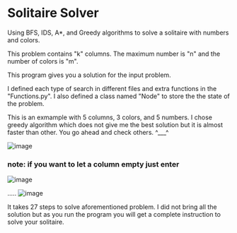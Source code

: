 # Solitaire Solver
Using BFS, IDS, A*, and Greedy algorithms to solve a solitaire with numbers and colors.

This problem contains "k" columns. The maximum number is "n" and the number of colors is "m".

This program gives you a solution for the input problem.

I defined each type of search in different files and extra functions in the "Functions.py". I also defined a class named "Node" to store the the state of the problem.

This is an exmample with 5 columns, 3 colors, and 5 numbers. I chose greedy algorithm which does not give me the best solution but it is almost faster than other. You go ahead and check others. ^___^


![image](https://user-images.githubusercontent.com/47606879/142897487-40bda441-ff4f-48cb-982b-86cb9efbbbe7.png)
### note: if you want to let a column empty just enter #


![image](https://user-images.githubusercontent.com/47606879/142898018-419b208f-cc17-47ff-b020-015d66eaeca3.png)

.....
![image](https://user-images.githubusercontent.com/47606879/142898131-b37eb201-ef05-40cf-88fa-1ed1ea44abe0.png)

It takes 27 steps to solve aforementioned problem. I did not bring all the solution but as you run the program you will get a complete instruction to solve your solitaire.
